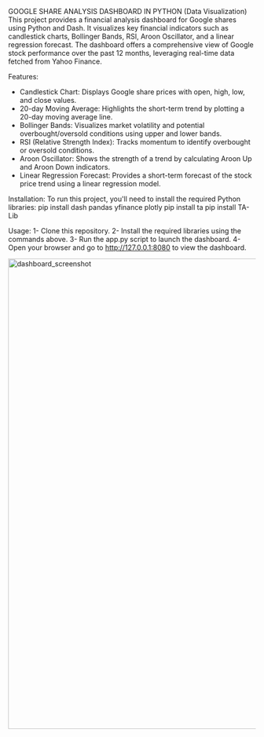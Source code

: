 GOOGLE SHARE ANALYSIS DASHBOARD IN PYTHON (Data Visualization)
This project provides a financial analysis dashboard for Google shares using Python and Dash. It visualizes key financial indicators such as candlestick charts, Bollinger Bands, RSI, Aroon Oscillator, and a linear regression forecast. The dashboard offers a comprehensive view of Google stock performance over the past 12 months, leveraging real-time data fetched from Yahoo Finance.

Features:
- Candlestick Chart: Displays Google share prices with open, high, low, and close values.
- 20-day Moving Average: Highlights the short-term trend by plotting a 20-day moving average line.
- Bollinger Bands: Visualizes market volatility and potential overbought/oversold conditions using upper and lower bands.
- RSI (Relative Strength Index): Tracks momentum to identify overbought or oversold conditions.
- Aroon Oscillator: Shows the strength of a trend by calculating Aroon Up and Aroon Down indicators.
- Linear Regression Forecast: Provides a short-term forecast of the stock price trend using a linear regression model.

Installation: To run this project, you'll need to install the required Python libraries:
pip install dash pandas yfinance plotly
pip install ta
pip install TA-Lib

Usage:
1- Clone this repository.
2- Install the required libraries using the commands above.
3- Run the app.py script to launch the dashboard.
4- Open your browser and go to http://127.0.0.1:8080 to view the dashboard.

<img width="958" alt="dashboard_screenshot" src="https://github.com/user-attachments/assets/24b9cd2c-904e-40dd-8bf3-e20ea03ed151">
